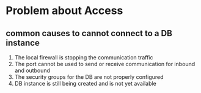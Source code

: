 # Problem about Access

## common causes to cannot connect to a DB instance
  1. The local firewall is stopping the communication traffic
  2. The port cannot be used to send or receive communication for inbound and outbound
  3. The security groups for the DB are not properly configured
  4. DB instance is still being created and is not yet available


